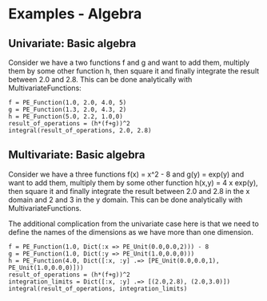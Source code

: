 # Examples - Algebra

## Univariate: Basic algebra

Consider we have a two functions f and g and want to add them, multiply them by some other function h, then square it and finally integrate the result between 2.0 and 2.8. This can be done analytically with MultivariateFunctions:
```
f = PE_Function(1.0, 2.0, 4.0, 5)
g = PE_Function(1.3, 2.0, 4.3, 2)
h = PE_Function(5.0, 2.2, 1.0,0)
result_of_operations = (h*(f+g))^2
integral(result_of_operations, 2.0, 2.8)
```


## Multivariate: Basic algebra

Consider we have a three functions f(x) = x^2 - 8 and g(y) = exp(y) and want to add them, multiply them by some other function h(x,y) = 4 x exp(y), then square it and finally integrate the result between 2.0 and 2.8 in the x domain and 2 and 3 in the y domain. This can be done analytically with MultivariateFunctions.

The additional complication from the univariate case here is that we need to define the names of the dimensions as we have more than one dimension.
```
f = PE_Function(1.0, Dict(:x => PE_Unit(0.0,0.0,2))) - 8
g = PE_Function(1.0, Dict(:y => PE_Unit(1.0,0.0,0)))
h = PE_Function(4.0, Dict([:x, :y] .=> [PE_Unit(0.0,0.0,1), PE_Unit(1.0,0.0,0)]))
result_of_operations = (h*(f+g))^2
integration_limits = Dict([:x, :y] .=> [(2.0,2.8), (2.0,3.0)])
integral(result_of_operations, integration_limits)
```
